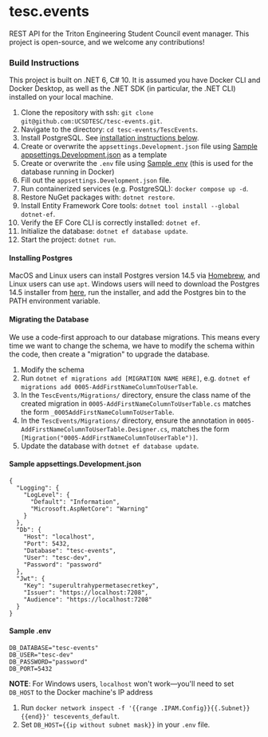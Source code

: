 # tesc.events

REST API for the Triton Engineering Student Council event manager. This project is open-source, and we welcome any contributions!

### Build Instructions

This project is built on .NET 6, C# 10. It is assumed you have Docker CLI and Docker Desktop, as well as the .NET SDK (in particular, the .NET CLI) installed on your local machine.

1. Clone the repository with ssh: `git clone git@github.com:UCSDTESC/tesc-events.git`.
2. Navigate to the directory: `cd tesc-events/TescEvents`.
3. Install PostgreSQL. See [installation instructions below](#installing-postgres).
4. Create or overwrite the `appsettings.Development.json` file using [Sample appsettings.Development.json](#sample-appsettingsdevelopmentjson) as a template
5. Create or overwrite the `.env` file using [Sample .env](#sample-env) (this is used for the database running in Docker)
6. Fill out the `appsettings.Development.json` file.
7. Run containerized services (e.g. PostgreSQL): `docker compose up -d`.
8. Restore NuGet packages with: `dotnet restore`.
9. Install Entity Framework Core tools: `dotnet tool install --global dotnet-ef`.
10. Verify the EF Core CLI is correctly installed: `dotnet ef`.
11. Initialize the database: `dotnet ef database update`.
12. Start the project: `dotnet run`.

#### Installing Postgres

MacOS and Linux users can install Postgres version 14.5 via [Homebrew](https://brew.sh), and Linux users can use `apt`. Windows users will need to download the Postgres 14.5 installer from [here](https://www.postgresql.org/download/windows/), run the installer, and add the Postgres bin to the PATH environment variable.

#### Migrating the Database

We use a code-first approach to our database migrations. This means every time we want to change the schema, we have to modify the schema within the code, then create a "migration" to upgrade the database.

1. Modify the schema
2. Run `dotnet ef migrations add [MIGRATION NAME HERE]`, e.g. `dotnet ef migrations add 0005-AddFirstNameColumnToUserTable`.
3. In the `TescEvents/Migrations/` directory, ensure the class name of the created migration in `0005-AddFirstNameColumnToUserTable.cs` matches the form `_0005AddFirstNameColumnToUserTable`.
4. In the `TescEvents/Migrations/` directory, ensure the annotation in `0005-AddFirstNameColumnToUserTable.Designer.cs`, matches the form `[Migration("0005-AddFirstNameColumnToUserTable")]`.
5. Update the database with `dotnet ef database update`.

#### Sample appsettings.Development.json

```
{
  "Logging": {
    "LogLevel": {
      "Default": "Information",
      "Microsoft.AspNetCore": "Warning"
    }
  },
  "Db": {
    "Host": "localhost",
    "Port": 5432,
    "Database": "tesc-events",
    "User": "tesc-dev",
    "Password": "password"
  },
  "Jwt": {
    "Key": "superultrahypermetasecretkey",
    "Issuer": "https://localhost:7208",
    "Audience": "https://localhost:7208"
  }
}
```

#### Sample .env

```
DB_DATABASE="tesc-events"
DB_USER="tesc-dev"
DB_PASSWORD="password"
DB_PORT=5432
```

**NOTE**: For Windows users, `localhost` won't work&mdash;you'll need to set `DB_HOST` to the Docker machine's IP address

1. Run `docker network inspect -f '{{range .IPAM.Config}}{{.Subnet}}{{end}}' tescevents_default`.
2. Set `DB_HOST={{ip without subnet mask}}` in your `.env` file.
